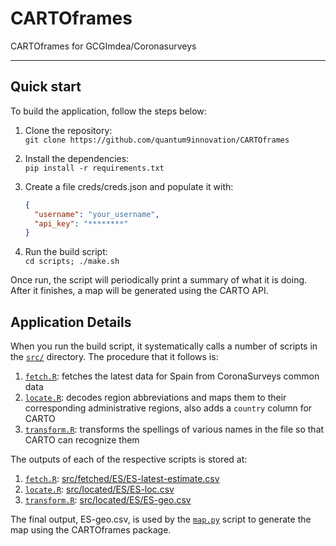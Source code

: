# CARTOframes

CARTOframes for GCGImdea/Coronasurveys

---

## Quick start

To build the application, follow the steps below:

1. Clone the repository:\
   `git clone https://github.com/quantum9innovation/CARTOframes`
2. Install the dependencies:\
   `pip install -r requirements.txt`
3. Create a file creds/creds.json and populate it with:

   ```json
   {
     "username": "your_username",
     "api_key": "********"
   }
   ```

4. Run the build script:\
   `cd scripts; ./make.sh`

Once run, the script will periodically print a summary of what it is doing. After it finishes, a map will be generated using the CARTO API.

## Application Details

When you run the build script, it systematically calls a number of scripts in the [`src/`](./src/) directory. The procedure that it follows is:

1. [`fetch.R`](./src/fetch.R): fetches the latest data for Spain from CoronaSurveys common data
2. [`locate.R`](./src/locate.R): decodes region abbreviations and maps them to their corresponding administrative regions, also adds a `country` column for CARTO
3. [`transform.R`](./src/transform.R): transforms the spellings of various names in the file so that CARTO can recognize them

The outputs of each of the respective scripts is stored at:

1. [`fetch.R`](./src/fetch.R): [src/fetched/ES/ES-latest-estimate.csv](./src/fetched/ES/ES-latest-estimate.csv)
2. [`locate.R`](./src/locate.R): [src/located/ES/ES-loc.csv](./src/located/ES/ES-loc.csv)
3. [`transform.R`](./src/transform.R): [src/located/ES/ES-geo.csv](./src/located/ES/ES-geo.csv)

The final output, ES-geo.csv, is used by the [`map.py`](./src/map.py) script to generate the map using the CARTOframes package.
